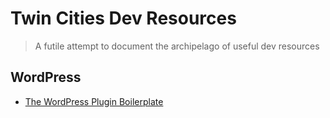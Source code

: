# Twin Cities Dev Resources
> A futile attempt to document the archipelago of useful dev resources

## WordPress
* [The WordPress Plugin Boilerplate](http://wppb.io)
